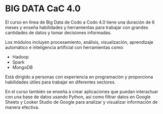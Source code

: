 # BIG DATA CaC 4.0

El curso en línea de Big Data de Codo a Codo 4.0 tiene una duración de 6 meses y enseña habilidades y herramientas para trabajar con grandes cantidades de datos y tomar decisiones informadas. 

Los módulos incluyen procesamiento, análisis, visualización, aprendizaje automático e inteligencia artificial con herramientas como:
- Hadoop 
- Spark 
- MongoDB

Está dirigido a personas con experiencia en programación y proporciona habilidades útiles para trabajar en diferentes sectores. 

En el curso también se enseña a crear aplicaciones que puedan interactuar con una base de datos usando Python, así como filtrar datos en Google Sheets y Looker Studio de Google para analizar y visualizar información de manera efectiva.
